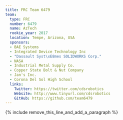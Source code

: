 ```yaml
---
title: FRC Team 6479
team:
  type: FRC
  number: 6479
  name: AzTech
  rookie_year: 2017
  location: Tempe, Arizona, USA
  sponsors:
  - BAE Systems
  - Integrated Device Technology Inc
  - "Dassault Syst\xE8mes SOLIDWORKS Corp."
  - NASA
  - Industrial Metal Supply Co.
  - Copper State Bolt & Nut Company
  - Jan's Inc.
  - Corona Del Sol High School
  links:
    Twitter: https://twitter.com/cdsrobotics
    Website: http://www.tinyurl.com/cdsrobotics
    GitHub: https://github.com/team6479
---
```


{% include remove_this_line_and_add_a_paragraph %}